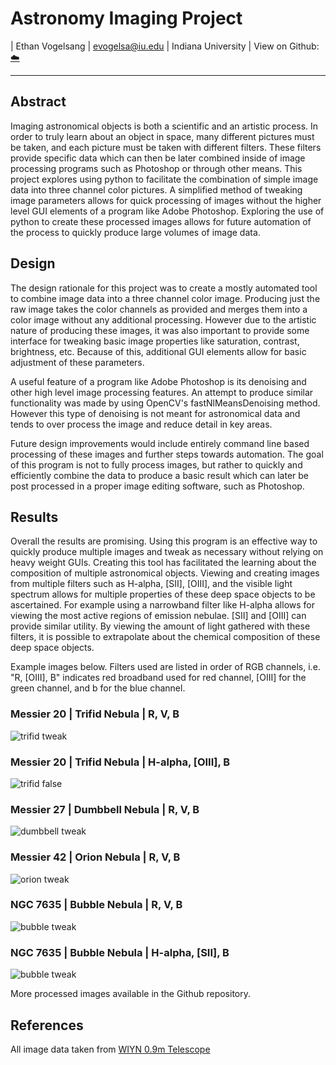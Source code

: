 # Astronomy Imaging Project

| Ethan Vogelsang
| evogelsa@iu.edu
| Indiana University
| View on Github: [:cloud:](https://github.iu.edu/evogelsa/astro-image-processing)

---

## Abstract

Imaging astronomical objects is both a scientific and an artistic process. In
order to truly learn about an object in space, many different pictures must be
taken, and each picture must be taken with different filters. These filters
provide specific data which can then be later combined inside of image
processing programs such as Photoshop or through other means. This project
explores using python to facilitate the combination of simple image data into
three channel color pictures. A simplified method of tweaking image parameters
allows for quick processing of images without the higher level GUI elements of
a program like Adobe Photoshop. Exploring the use of python to create these
processed images allows for future automation of the process to quickly produce
large volumes of image data.

## Design

The design rationale for this project was to create a mostly automated
tool to combine image data into a three channel color image. Producing just the
raw image takes the color channels as provided and merges them into a color
image without any additional processing. However due to the artistic nature of
producing these images, it was also important to provide some interface for
tweaking basic image properties like saturation, contrast, brightness, etc.
Because of this, additional GUI elements allow for basic adjustment of these
parameters.

A useful feature of a program like Adobe Photoshop is its denoising and other
high level image processing features. An attempt to produce similar
functionality was made by using OpenCV's fastNlMeansDenoising method. However
this type of denoising is not meant for astronomical data and tends to over
process the image and reduce detail in key areas.

Future design improvements would include entirely command line based processing
of these images and further steps towards automation. The goal of this program
is not to fully process images, but rather to quickly and efficiently combine
the data to produce a basic result which can later be post processed in a
proper image editing software, such as Photoshop.

## Results

Overall the results are promising. Using this program is an effective way to
quickly produce multiple images and tweak as necessary without relying on heavy
weight GUIs. Creating this tool has facilitated the learning about the
composition of multiple astronomical objects. Viewing and creating images from
multiple filters such as H-alpha, [SII], [OIII], and the visible light spectrum
allows for multiple properties of these deep space objects to be ascertained.
For example using a narrowband filter like H-alpha allows for viewing the
most active regions of emission nebulae. [SII] and [OIII] can provide similar
utility. By viewing the amount of light gathered with these filters, it is
possible to extrapolate about the chemical composition of these deep space
objects.

Example images below. Filters used are listed in order of RGB channels, i.e.
"R, [OIII], B" indicates red broadband used for red channel, [OIII] for the
green channel, and b for the blue channel.

### Messier 20 | Trifid Nebula | R, V, B

![trifid tweak](./Trifid/Trifid_tweak.jpg)

### Messier 20 | Trifid Nebula | H-alpha, [OIII], B

![trifid false](./Trifid/Trifid_false_tweak.jpg)

### Messier 27 | Dumbbell Nebula | R, V, B

![dumbbell tweak](./Dumbbell/dumbbell_tweak.jpg)

### Messier 42 | Orion Nebula | R, V, B

![orion tweak](./Orion/orion_tweak.jpg)

### NGC 7635 | Bubble Nebula | R, V, B

![bubble tweak](./Bubble/bubble_tweak.jpg)

### NGC 7635 | Bubble Nebula | H-alpha, [SII], B

![bubble tweak](./Bubble/bubble_false_tweak.jpg)

More processed images available in the Github repository.

## References

All image data taken from [WIYN 0.9m Telescope](https://iu.instructure.com/courses/1888868/pages/data-from-the-wiyn-0-dot-9m-telescope)
